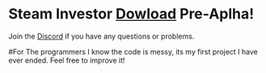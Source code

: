 # Steam Investor [Dowload](http://download1649.mediafire.com/5kb5pe5967lg/si5ku94ddr7848g/Setup.msi) Pre-Aplha!
 
Join the [Discord](https://discord.gg/x4kuTWW) if you have any questions or problems.

#For The programmers
I know the code is messy, its my first project I have ever ended.
Feel free to improve it!

